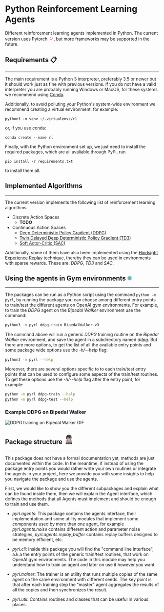 # Python Reinforcement Learning Agents

Different reinforcement learning agents implemented in Python. The current
version uses Pytorch ![Pytorch Logo][pytorch-16px], but more frameworks may be supported in the future.


## Requirements 📋
------------------

The main requirement is a Python 3 interpreter, preferably 3.5 or newer but
it should work just as fine with previous versions. If you do not have a
valid interpreter you are probably running Windows or MacOS, for these systems
we recommend using [Conda][miniconda].

Additionally, to avoid polluting your Python's system-wide environment we
recommend creating a virtual environment, for example:

```
python3 -m venv ~/.virtualenvs/rl
```

or, if you use conda:

```
conda create --name rl
```

Finally, with the Python environment set up, we just need to install the
required packages, which are all avaliable through PyPi, run

```
pip install -r requirements.txt
```

to install them all.


## Implemented Algorithms
-------------------------

The current version implements the following list of reinforcement learning
algorithms.

 * Discrete Action Spaces
   * **TODO**
 * Continuous Action Spaces
   * [Deep Deterministic Policy Gradient (DDPG)][ddpg]
   * [Twin Delayed Deep Deterministic Policy Gradient (TD3)][td3]
   * [Soft Actor-Critic (SAC)][sac]

Additionally, some of them have also been implemented using the [Hindsight
Experience Replay][her] technique, thereby they can be used in environments
with sparse rewards. These are: *DDPG*, *TD3* and *SAC*.

## Using the agents in Gym environments ![gym-32px]
---------------------------------------------------

The packages can be run as a Python script using the command `python -m pyrl`,
by running the package you can choose among different entry points to train/test
the different agents on OpenAI gym environments. For example, to train the
*DDPG* agent on the *Bipedal Walker* environment use the command:

```bash
python3 -m pyrl ddpg-train BipedalWalker-v3
```

The command above will run a generic *DDPG* training routine on the *Bipedal
Walker* environment, and save the agent in a subdirectory named *ddpg*. But
there are more options, to get the list of all the available entry points and
some package wide options use the *-h/--help* flag:

```bash
python3 -m pyrl --help
```

Moreover, there are several options specific to to each train/test entry points
that can be used to configure some aspects of the train/test routines. To get
these options use the *-h/--help* flag after the entry point, for example:

```bash
python -m pyrl ddpg-train --help
python -m pyrl ddpg-test --help
```

### Example DDPG on Bipedal Walker

![DDPG training on Bipedal Walker GIF](images/gif/ddpg-bipedalwalker-train.gif)



## Package structure ![technologist-32px]
--------------------

This package does not have a formal documentation yet, methods are just
documented within the code. In the meantime, if instead of using the package
entry points you would rather write your own routines or integrate the agents
in your project, here we provide you with some insights to help you navigate
the package and use the agents.

First, we would like to show you the different subpackages and explain what
can be found inside them, then we will explain the Agent interface, which
defines the methods that all Agents must implement and should be enough to
train and use them.

 * *pyrl.agents*: This package contains the agents interface, their
    implementation and some utility modules that implement some components
    used by more than one agent, for example *pyrl.agents.noise* contains
    different action and parameter noise strategies, *pyrl.agents.replay_buffer*
    contains replay buffers designed to be memory efficient, etc.

 * *pyrl.cli*: Inside this package you will find the "command line interface",
    a.k.a the entry points of the generic train/test routines, that work on
    OpenAI gym environments. The code in this module may help you understand
    how to train an agent and later on use it however you want.

 * *pyrl.trainer*: The trainer is an utility that runs multiple copies of the
    same agent on the same environment with different seeds. The key point is
    that after each training step the "master" agent aggregates the results of
    all the copies and then synchronizes the result.

 * *pyrl.util*: Contains routines and classes that can be useful in various
    places.


<!-- ***** References ***** -->
[ddpg]: https://arxiv.org/abs/1509.02971 "arXiv: Continuous control with deep reinforcement learning"
[td3]: https://arxiv.org/abs/1802.09477 "arXiv: Addressing Function Approximation Error in Actor-Critic Methods"
[sac]: https://arxiv.org/abs/1801.01290 "arXiv: Soft Actor-Critic: Off-Policy Maximum Entropy Deep Reinforcement Learning with a Stochastic Actor"
[her]: https://arxiv.org/abs/1707.01495 "arXiv: Hindisght Experience Replay"

[miniconda]: https://docs.conda.io/en/latest/miniconda.html "Free minimal installer for conda"

<!-- ***** Images ***** -->
[gym-16px]: images/gym-16.png "OpenAI Gym Logo 16px"
[gym-32px]: images/gym-16.png "OpenAI Gym Logo 32px"

[pytorch-32px]: images/pytorch-32.png "Pytorch Logo 32x32"
[pytorch-16px]: images/pytorch-16.png "Pytorch Logo 16x16"

[technologist-16px]: images/technologist-16.png "Technologist Emoji 16x16"
[technologist-32px]: images/technologist-32.png "Technologist Emoji 32x32"